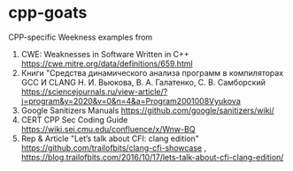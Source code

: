 # cpp-goats

CPP-specific Weekness examples from
1) CWE: Weaknesses in Software Written in C++ https://cwe.mitre.org/data/definitions/659.html
2) Книги "Средства динамического анализа программ в компиляторах GCC И CLANG Н. И. Вьюкова, В. А. Галатенко, С. В. Самборский https://sciencejournals.ru/view-article/?j=program&y=2020&v=0&n=4&a=Program2001008Vyukova
3) Google Sanitizers Manuals https://github.com/google/sanitizers/wiki/
4) CERT CPP Sec Coding Guide https://wiki.sei.cmu.edu/confluence/x/Wnw-BQ
5) Rep & Article "Let’s talk about CFI: clang edition" https://github.com/trailofbits/clang-cfi-showcase , https://blog.trailofbits.com/2016/10/17/lets-talk-about-cfi-clang-edition/